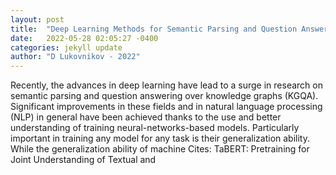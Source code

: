 ```yaml
---
layout: post
title:  "Deep Learning Methods for Semantic Parsing and Question Answering over Knowledge Graphs"
date:   2022-05-28 02:05:27 -0400
categories: jekyll update
author: "D Lukovnikov - 2022"
---
```

Recently, the advances in deep learning have lead to a surge in research on semantic parsing and question answering over knowledge graphs (KGQA). Significant improvements in these fields and in natural language processing (NLP) in general have been achieved thanks to the use and better understanding of training neural-networks-based models. Particularly important in training any model for any task is their generalization ability. While the generalization ability of machine  Cites: TaBERT: Pretraining for Joint Understanding of Textual and 